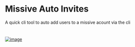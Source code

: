 # Missive Auto Invites

A quick cli tool to auto add users to a missive acount via the cli

# 

[![image](https://github.com/user-attachments/assets/b16f90cc-848e-4ead-b688-8458f6a66ce2)](https://www.loom.com/share/18ba27cff58742eb81e7b6fea5ff3700?sid=aacd7fd3-4af1-4c2f-ab98-3df996f183e4)
